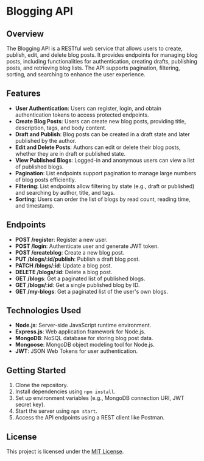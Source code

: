 # Blogging API

## Overview

The Blogging API is a RESTful web service that allows users to create, publish, edit, and delete blog posts. It provides endpoints for managing blog posts, including functionalities for authentication, creating drafts, publishing posts, and retrieving blog lists. The API supports pagination, filtering, sorting, and searching to enhance the user experience.

## Features

- **User Authentication**: Users can register, login, and obtain authentication tokens to access protected endpoints.
- **Create Blog Posts**: Users can create new blog posts, providing title, description, tags, and body content.
- **Draft and Publish**: Blog posts can be created in a draft state and later published by the author.
- **Edit and Delete Posts**: Authors can edit or delete their blog posts, whether they are in draft or published state.
- **View Published Blogs**: Logged-in and anonymous users can view a list of published blogs.
- **Pagination**: List endpoints support pagination to manage large numbers of blog posts efficiently.
- **Filtering**: List endpoints allow filtering by state (e.g., draft or published) and searching by author, title, and tags.
- **Sorting**: Users can order the list of blogs by read count, reading time, and timestamp.

## Endpoints

- **POST /register**: Register a new user.
- **POST /login**: Authenticate user and generate JWT token.
- **POST /createblog**: Create a new blog post.
- **PUT /blogs/:id/publish**: Publish a draft blog post.
- **PATCH /blogs/:id**: Update a blog post.
- **DELETE /blogs/:id**: Delete a blog post.
- **GET /blogs**: Get a paginated list of published blogs.
- **GET /blogs/:id**: Get a single published blog by ID.
- **GET /my-blogs**: Get a paginated list of the user's own blogs.

## Technologies Used

- **Node.js**: Server-side JavaScript runtime environment.
- **Express.js**: Web application framework for Node.js.
- **MongoDB**: NoSQL database for storing blog post data.
- **Mongoose**: MongoDB object modeling tool for Node.js.
- **JWT**: JSON Web Tokens for user authentication.

## Getting Started

1. Clone the repository.
2. Install dependencies using `npm install`.
3. Set up environment variables (e.g., MongoDB connection URI, JWT secret key).
4. Start the server using `npm start`.
5. Access the API endpoints using a REST client like Postman.

## License

This project is licensed under the [MIT License](LICENSE).
